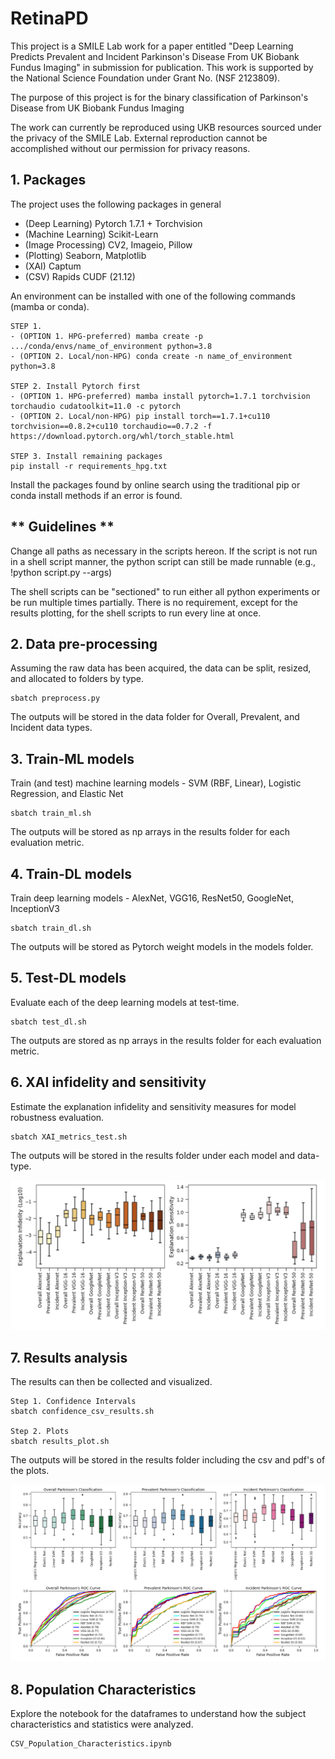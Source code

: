 # RetinaPD

This project is a SMILE Lab work for a paper entitled "Deep Learning Predicts Prevalent and Incident Parkinson's Disease From UK Biobank Fundus Imaging" in submission for publication. This work is supported by the National Science Foundation under Grant No. (NSF 2123809).  

The purpose of this project is for the binary classification of Parkinson's Disease from UK Biobank Fundus Imaging 

The work can currently be reproduced using UKB resources sourced under the privacy of the SMILE Lab. External reproduction cannot be accomplished without our permission for privacy reasons.

## 1. Packages

The project uses the following packages in general

- (Deep Learning) Pytorch 1.7.1 + Torchvision
- (Machine Learning) Scikit-Learn
- (Image Processing) CV2, Imageio, Pillow
- (Plotting) Seaborn, Matplotlib
- (XAI) Captum
- (CSV) Rapids CUDF (21.12) 

An environment can be installed with one of the following commands (mamba or conda). 

```
STEP 1.
- (OPTION 1. HPG-preferred) mamba create -p .../conda/envs/name_of_environment python=3.8
- (OPTION 2. Local/non-HPG) conda create -n name_of_environment python=3.8

STEP 2. Install Pytorch first
- (OPTION 1. HPG-preferred) mamba install pytorch=1.7.1 torchvision torchaudio cudatoolkit=11.0 -c pytorch 
- (OPTION 2. Local/non-HPG) pip install torch==1.7.1+cu110 torchvision==0.8.2+cu110 torchaudio==0.7.2 -f https://download.pytorch.org/whl/torch_stable.html

STEP 3. Install remaining packages
pip install -r requirements_hpg.txt 
```
Install the packages found by online search using the traditional pip or conda install methods if an error is found.


## ** Guidelines ** 
Change all paths as necessary in the scripts hereon. If the script is not run in a shell script manner, the python script can still be made runnable (e.g., !python script.py --args) 

The shell scripts can be "sectioned" to run either all python experiments or be run multiple times partially. There is no requirement, except for the results plotting, for the shell scripts to run every line at once. 

## 2. Data pre-processing
Assuming the raw data has been acquired, the data can be split, resized, and allocated to folders by type. 

```
sbatch preprocess.py
```

The outputs will be stored in the data folder for Overall, Prevalent, and Incident data types. 

## 3. Train-ML models
Train (and test) machine learning models - SVM (RBF, Linear), Logistic Regression, and Elastic Net

```
sbatch train_ml.sh
```

The outputs will be stored as np arrays in the results folder for each evaluation metric.

## 4. Train-DL models
Train deep learning models - AlexNet, VGG16, ResNet50, GoogleNet, InceptionV3

```
sbatch train_dl.sh
```

The outputs will be stored as Pytorch weight models in the models folder.

## 5. Test-DL models
Evaluate each of the deep learning models at test-time.

```
sbatch test_dl.sh
```

The outputs are stored as np arrays in the results folder for each evaluation metric. 

## 6. XAI infidelity and sensitivity
Estimate the explanation infidelity and sensitivity measures for model robustness evaluation.

```
sbatch XAI_metrics_test.sh
```
The outputs will be stored in the results folder under each model and data-type. 

![alt text](Images/XAI_figures.png)

## 7. Results analysis
The results can then be collected and visualized. 

```
Step 1. Confidence Intervals
sbatch confidence_csv_results.sh	

Step 2. Plots
sbatch results_plot.sh
```

The outputs will be stored in the results folder including the csv and pdf's of the plots. 

![alt text](Images/results_figures.png)

## 8. Population Characteristics

Explore the notebook for the dataframes to understand how the subject characteristics and statistics were analyzed.

```
CSV_Population_Characteristics.ipynb
```


